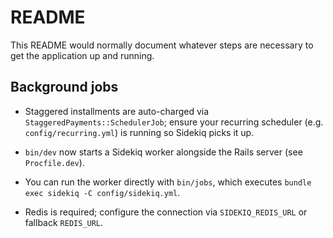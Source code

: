# README

This README would normally document whatever steps are necessary to get the
application up and running.

## Background jobs
- Staggered installments are auto-charged via `StaggeredPayments::SchedulerJob`; ensure your recurring scheduler (e.g. `config/recurring.yml`) is running so Sidekiq picks it up.


- `bin/dev` now starts a Sidekiq worker alongside the Rails server (see `Procfile.dev`).
- You can run the worker directly with `bin/jobs`, which executes `bundle exec sidekiq -C config/sidekiq.yml`.
- Redis is required; configure the connection via `SIDEKIQ_REDIS_URL` or fallback `REDIS_URL`.
